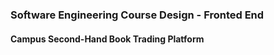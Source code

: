 ### Software Engineering Course Design - Fronted End

#### Campus Second-Hand Book Trading Platform
